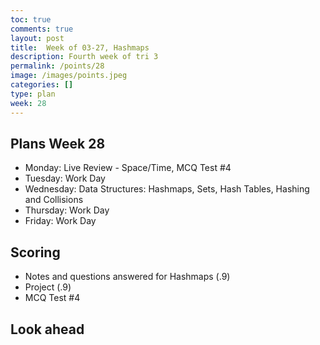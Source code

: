 ```yaml
---
toc: true
comments: true
layout: post
title:  Week of 03-27, Hashmaps
description: Fourth week of tri 3
permalink: /points/28
image: /images/points.jpeg
categories: []
type: plan
week: 28
---
```


## Plans Week 28
> 
- Monday: Live Review - Space/Time, MCQ Test #4
- Tuesday: Work Day 
- Wednesday: Data Structures: Hashmaps, Sets, Hash Tables, Hashing and Collisions
- Thursday: Work Day 
- Friday: Work Day

## Scoring
- Notes and questions answered for Hashmaps (.9)
- Project (.9)
- MCQ Test #4 

## Look ahead
> 